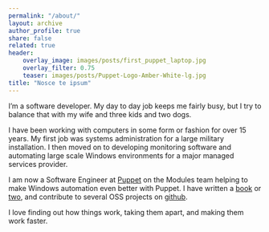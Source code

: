 ```yaml
---
permalink: "/about/"
layout: archive
author_profile: true
share: false
related: true
header:
    overlay_image: images/posts/first_puppet_laptop.jpg
    overlay_filter: 0.75
    teaser: images/posts/Puppet-Logo-Amber-White-lg.jpg
title: "Nosce te ipsum"
---
```


I’m a software developer. My day to day job keeps me fairly busy, but I try to balance that with my wife and three kids and two dogs.

I have been working with computers in some form or fashion for over 15 years. My first job was systems administration for a large military installation. I then moved on to developing monitoring software and automating large scale Windows environments for a major managed services provider.

I am now a Software Engineer at [Puppet](https://puppet.com) on the Modules team helping to make Windows automation even better with Puppet. I have written a [book](https://www.packtpub.com/networking-and-servers/learning-powershell-dsc) or [two](https://www.packtpub.com/networking-and-servers/learning-powershell-dsc-second-edition), and contribute to several OSS projects on [github](https://github.com/jpogran).

I love finding out how things work, taking them apart, and making them work faster.
